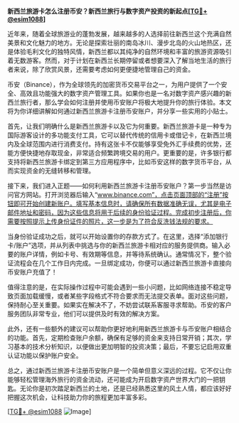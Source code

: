 **新西兰旅游卡怎么注册币安？新西兰旅行与数字资产投资的新起点[[TG💪+ @esim1088](https://t.me/s/esim1088)]**

近年来，随着全球旅游业的蓬勃发展，越来越多的人选择前往新西兰这个充满自然美景和文化魅力的地方。无论是探索壮丽的南岛冰川、漫步北岛的火山地热区，还是体验毛利文化的独特风情，新西兰都以其纯净的自然环境和丰富的旅游资源吸引着无数游客。然而，对于计划在新西兰长期停留或者想要深入了解当地生活的旅行者来说，除了欣赏风景，还需要考虑如何更便捷地管理自己的资金。

币安（Binance），作为全球领先的加密货币交易平台之一，为用户提供了一个安全、高效且功能强大的数字资产管理工具。如果你也是一名对数字资产感兴趣的新西兰旅行者，那么学会如何注册并使用币安账户将极大地提升你的旅行体验。本文将为你详细讲解如何通过新西兰旅游卡注册币安账户，并分享一些实用的小贴士。

首先，让我们明确什么是新西兰旅游卡以及它为何重要。新西兰旅游卡是一种专为国际游客设计的多功能支付工具，它可以替代传统的信用卡或借记卡，在新西兰境内及全球范围内进行消费支付。持有这张卡不仅能够享受免外汇手续费的优势，还能方便快捷地存取现金，非常适合频繁跨境交易的用户。更重要的是，许多银行都支持将新西兰旅游卡绑定到第三方应用程序中，比如币安这样的数字货币平台，从而实现资金的无缝转移和管理。

接下来，我们进入正题——如何利用新西兰旅游卡注册币安账户？第一步当然是访问官方网站。打开浏览器后输入“www.binance.com”，点击页面顶部的“注册”按钮即可开始创建新账户。填写基本信息时，请确保所有数据准确无误，尤其是电子邮件地址和密码，因为这些信息将用于后续的身份验证过程。完成初步注册后，你需要按照提示上传身份证件的照片，这一步是为了符合反洗钱法规的要求。

当身份验证成功之后，就可以开始设置你的存款方式了。在这里，选择“添加银行卡/账户”选项，并从列表中挑选与你的新西兰旅游卡相对应的服务提供商。输入必要的账户详情，例如卡号、有效期等信息，并等待系统确认。通常情况下，整个验证流程会在几个工作日内完成。一旦绑定成功，你便可以通过新西兰旅游卡直接向币安账户充值了！

值得注意的是，在实际操作过程中可能会遇到一些小问题，比如网络连接不稳定导致页面加载缓慢，或者某些字段格式不符合要求而无法提交表单。面对这些问题，保持耐心至关重要。如果实在解决不了，不妨尝试联系客服寻求帮助。币安的客户服务团队非常专业，他们可以提供及时有效的解决方案。

此外，还有一些额外的建议可以帮助你更好地利用新西兰旅游卡与币安账户相结合的功能。首先，定期检查账户余额，确保有足够的资金来支持日常开销；其次，学习基本的技术分析知识，以便做出更加明智的投资决策；最后，不要忘记启用双重认证功能以保护账户安全。

总之，通过新西兰旅游卡注册币安账户是一个简单但意义深远的过程。它不仅让你能够轻松管理海外旅行的资金流动，还可能成为开启数字资产世界大门的一把钥匙。无论你是初次踏足新西兰的土地，还是已经熟悉这里的风土人情，都应该好好把握这次机会，让科技助力你的旅程更加丰富多彩。

[[TG💪+ @esim1088](https://t.me/s/esim1088) ![Image](https://i.postimg.cc/4NQfJmqS/Snipaste-2025-05-13-00-14-12.png)]